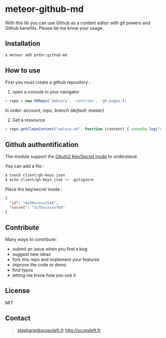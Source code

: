 # meteor-github-md

With this lib you can use Github as a content editor with git powers and Github benefits. Please let me know your usage.

## Installation

```sh
$ meteor add pntbr:github-md
```

## How to use

First you must create a github repository :

1. open a console in your navigator

```javascript
> repo = new GhRepo('daktary', 'contribs', 'gh-pages');
```

In order: *account*, *repo*, *branch (default: master)*

2. Get a ressource

```javascript
> repo.getCleanContent("walace.md", function (content) { console.log("content", content); });
```

## Github authentification

The module support the [OAuth2 Key/Secret mode](https://developer.github.com/v3/#oauth2-keysecret) to understand.

You can add a file :

```sh
$ touch client/gh-keys.json
$ echo client/gh-keys.json >> .gitignore
```

Place the key/secret inside :

```json
{
  "id": "4a39xxxxxx546",
  "secret": "3cfbxxxxxxf60"
}
```

## Contribute

Many ways to contribute:

* submit an issue when you find a bug
* suggest new ideas
* fork this repo and implement your features
* improve the code or demo
* find typos
* letting me know how you use it

## License

MIT

## Contact

> stephane@scopyleft.fr
> http://scopyleft.fr

